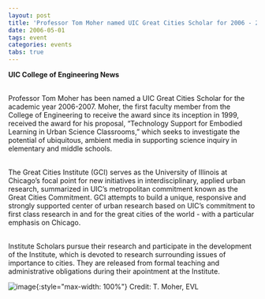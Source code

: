 ```yaml
---
layout: post
title: 'Professor Tom Moher named UIC Great Cities Scholar for 2006 - 2007'
date: 2006-05-01
tags: event
categories: events
tabs: true
---
```


<strong>UIC College of Engineering News</strong><br><br>

Professor Tom Moher has been named a UIC Great Cities Scholar for the academic year 2006-2007. Moher, the first faculty member from the College of Engineering to receive the award since its inception in 1999, received the award for his proposal, &ldquo;Technology Support for Embodied Learning in Urban Science Classrooms,&rdquo; which seeks to investigate the potential of ubiquitous, ambient media in supporting science inquiry in elementary and middle schools.<br><br>

The Great Cities Institute (GCI) serves as the University of Illinois at Chicago&rsquo;s focal point for new initiatives in interdisciplinary, applied urban research, summarized in UIC&rsquo;s metropolitan commitment known as the Great Cities Commitment. GCI attempts to build a unique, responsive and strongly supported center of urban research based on UIC&rsquo;s commitment to first class research in and for the great cities of the world - with a particular emphasis on Chicago.<br><br>

Institute Scholars pursue their research and participate in the development of the Institute, which is devoted to research surrounding issues of importance to cities.  They are released from formal teaching and administrative obligations during their apointment at the Institute.

![image](https://www.evl.uic.edu/output/originals/tom-guitar.gif-srcw.jpg){:style="max-width: 100%"}
Credit: T. Moher, EVL

